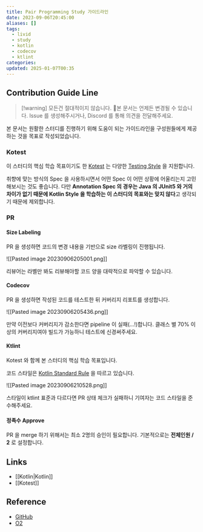 ```yaml
---
title: Pair Programming Study 가이드라인
date: 2023-09-06T20:45:00
aliases: []
tags:
  - livid
  - study
  - kotlin
  - codecov
  - ktlint
categories: 
updated: 2025-01-07T00:35
---
```


## Contribution Guide Line

> [!warning] 모든건 절대적이지 않습니다.
> 본 문서는 언제든 변경될 수 있습니다. Issue 를 생성해주시거나, Discord 를 통해 의견을 전달해주세요.

본 문서는 원활한 스터디를 진행하기 위해 도움이 되는 가이드라인을 구성원들에게 제공하는 것을 목표로 작성되었습니다.

### Kotest

이 스터디의 핵심 학습 목표이기도 한 [Kotest](https://kotest.io/) 는 다양한 [Testing Style](https://kotest.io/docs/framework/testing-styles.html) 을 지원합니다.

취향에 맞는 방식의 Spec 을 사용하시면서 어떤 Spec 이 어떤 상황에 어울리는지 고민해보시는 것도 좋습니다. 다만 **Annotation Spec 의 경우는 Java 의 JUnit5 와 거의 차이가 없기 때문에 Kotlin Style 을 학습하는 이 스터디의 목표와는 맞지 않다**고 생각되기 때문에 제외합니다.

### PR

#### Size Labeling

PR 을 생성하면 코드의 변경 내용을 기반으로 size 라벨링이 진행됩니다.

![[Pasted image 20230906205001.png]]

리뷰어는 라벨만 봐도 리뷰해야할 코드 양을 대략적으로 파악할 수 있습니다.

#### Codecov

PR 을 생성하면 작성된 코드를 테스트한 뒤 커버리지 리포트를 생성합니다.

![[Pasted image 20230906205436.png]]

만약 이전보다 커버리지가 감소한다면 pipeline 이 실패(...!)합니다. 클래스 별 70% 이상의 커버리지여야 빌드가 가능하니 테스트에 신경써주세요.

#### Ktlint

Kotest 와 함께 본 스터디의 핵심 학습 목표입니다.

코드 스타일은 [Kotlin Standard Rule](https://pinterest.github.io/ktlint/1.0.0/rules/standard/) 을 따르고 있습니다.

![[Pasted image 20230906210528.png]]

스타일이 ktlint 표준과 다르다면 PR 상태 체크가 실패하니 기여자는 코드 스타일을 준수해주세요.

#### 정족수 Approve

PR 을 merge 하기 위해서는 최소 2명의 승인이 필요합니다. 기본적으로는 **전체인원 / 2** 로 설정합니다.

## Links

- [[Kotlin|Kotlin]]
- [[Kotest]]

## Reference

- [GitHub](https://github.com/Learning-Is-Vital-In-Development/23-17-pair-programming-game)
- [O2](https://github.com/songkg7/o2/pull/210)
